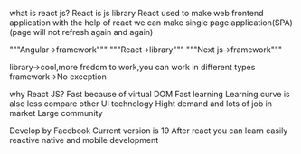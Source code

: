 what is react js?
React is js library
React used to make web frontend application
with the help of react we can make single page application(SPA)(page will not refresh again and again)


"""Angular->framework"""
"""React->library"""
"""Next js->framework"""

library->cool,more fredom to work,you can work in different types 
framework->No exception


why React JS?
Fast because of virtual DOM
Fast learning
Learning curve is also less compare other UI technology
Hight demand and lots of job in market
Large community


Develop by Facebook
Current version is 19
After react you can learn easily reactive native and mobile development

